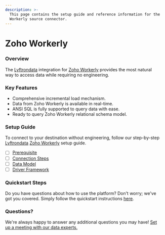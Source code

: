 ```yaml
---
description: >-
  This page contains the setup guide and reference information for the Zoho
  Workerly source connector.
---
```


# Zoho Workerly

### Overview

The [Lyftrondata](https://www.lyftrondata.com/) integration for [Zoho Workerly](None/) provides the most natural way to access data while requiring no engineering.

### Key Features

* Comprehensive incremental load mechanism.
* Data from Zoho Workerly is available in real-time.
* ANSI SQL is fully supported to query data with ease.
* Ready to query Zoho Workerly relational schema model.

### Setup Guide

To connect to your destination without engineering, follow our step-by-step [Lyftrondata](https://www.lyftrondata.com/) [Zoho Workerly](None/) setup guide.

* [ ] [Prerequisite](prerequisite.md)
* [ ] [Connection Steps](connection-steps.md)
* [ ] [Data Model](data-model/erd.md)
* [ ] [Driver Framework](driver-framework/)

### Quickstart Steps

Do you have questions about how to use the platform? Don't worry; we've got you covered. Simply follow the quickstart instructions [here](../../).

### Questions? <a href="#questions" id="questions"></a>

We're always happy to answer any additional questions you may have! [Set up a meeting with our data experts.](https://www.lyftrondata.com/book-a-meeting/)
